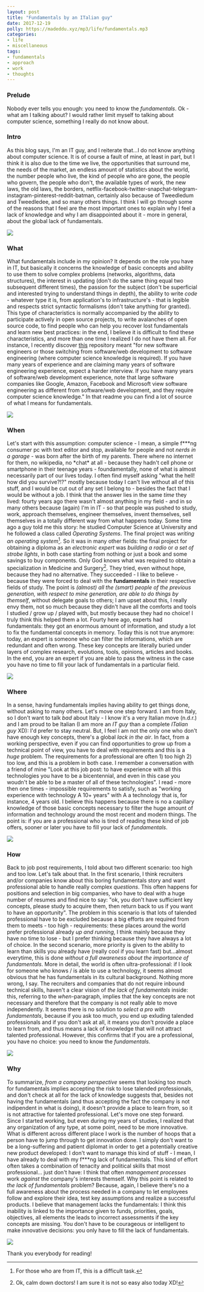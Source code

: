 ```yaml
---
layout: post
title: "Fundamentals by an ITalian guy"
date: 2017-12-19
polly: https://madeddu.xyz/mp3/life/fundamentals.mp3
categories:
- life
- miscellaneous
tags:
- fundamentals
- approach
- work
- thoughts
---
```


### Prelude
Nobody ever tells you enough: you need to know the _fundamentals_. Ok - what am I talking about? I would rather limit myself to talking about computer science, something I really do not know about.

### Intro
As this blog says, I'm an IT guy, and I reiterate that...I do not know anything about computer science. It is of course a fault of mine, at least in part, but I think it is also due to the time we live, the opportunities that surround me, the needs of the market, an endless amount of statistics about the world, the number people who live, the kind of people who are gone, the people who govern, the people who don't, the available types of work, the new laws, the old laws, the borders, netflix-facebook-twitter-snapchat-telegram-instagram-pinterest-reddit-batman, certainly also because of Tweedledum and Tweedledee, and so many others things.
I think I will go through some of the reasons that I feel are the most important ones to explain why I feel a lack of knowledge and why I am disappointed about it - more in general, about the global lack of fundamentals.

<div class="img_container"><img src="https://i.imgur.com/rw6nQtf.jpg"/></div>

### What
What fundamentals include in my opinion? It depends on the role you have in IT, but basically it concerns the knowledge of basic concepts and ability to use them to solve complex problems (networks, algorithms, data structures), the interest in updating (don't do the same thing equal two subsequent different times), the passion for the subject (don't be superficial and interested trying to understand things in depth), the ability to write _code_ - whatever type it is, from application's to infrastructure's - that is legible and respects strict syntactic formalisms (don't take anything for granted). This type of characteristics is normally accompanied by the ability to participate actively in open source projects, to write avalanches of open source code, to find people who can help you recover lost fundamentals and learn new best practices: in the end, I believe it is difficult to find these characteristics, and more than one time I realized I do not have them all.
For instance, I recently discover [this](https://github.com/jwasham/coding-interview-university/blob/master/README.md) repository meant "for new software engineers or those switching from software/web development to software engineering (where computer science knowledge is required). If you have many years of experience and are claiming many years of software engineering experience, expect a harder interview. If you have many years of software/web development experience, note that large software companies like Google, Amazon, Facebook and Microsoft view software engineering as different from software/web development, and they require computer science knowledge." In that readme you can find a lot of source of what I means for fundamentals.

<div class="img_container"><img src="https://i.imgur.com/Ckvpr2c.png"/></div>

### When
Let's start with this assumption: computer science - I mean, a simple f\*\*\*ng consumer pc with text editor and stop, available for people and not _nerds in a garage_ - was born after the birth of my parents. There where no internet for them, no wikipedia, no \*chat\* at all - because they hadn't cell phone or smartphone in their teenage years - foundamentally, none of what is almost necessarily part of our lives today. I often find myself asking "what the hell! how did you survive?!?" mostly because today I can't live without all of this stuff, and I would be cut out of any set I belong to - besides the fact that I would be without a job.
I think that the answer lies in the same _time_ they lived: fourty years ago there wasn't almost anything in my field - and in so many others because (again) I'm in IT - so that people was pushed to study, work, approach themselves, engineer themselves, invent themselves, sell themselves in a totally different way from what happens today. Some time ago a guy told me this story: he studied Computer Science at University and he followed a class called _Operating Systems_. The final project was _writing an operating system_[^os]. So it was in many other fields: the final project for obtaining a diploma as an _electronic expert_ was _building a radio_ or _a set of strobe lights_, in both case starting from nothing or just a book and some savings to buy components. Only God knows what was required to obtain a specialization in Medicine and Surgery[^med]. They tried, even without hope, because they had no alternative. They succeeded - I like to believe - because they were forced to deal with the __fundamentals__ in their respective fields of study.
The point is _(almost) all the (smart) people of the previous generation, with respect to mine generation, are able to do things by themself_, without delegate goals to others; I am upset about this, I really envy them, not so much because they didn't have all the comforts and tools I studied / grow up / played with, but mostly because they had no choice! I truly think this helped them a lot. Fourty here ago, experts had fundamentals: they got an enormous amount of information, and study a lot to fix the fundamental concepts in memory. Today this is not true anymore: today, an expert is someone who can filter the informations, which are redundant and often wrong. These key concepts are literally buried under layers of complex research, evolutions, tools, opinions, articles and books. In the end, you are an expert if you are able to pass the witness in the case you have no time to fill your lack of fundamentals in a particular field.

<div class="img_container"><img src="https://i.imgur.com/FmPVImH.jpg"/></div>

### Where
In a sense, having fundamentals implies having ability to get things done, without asking to many others. Let's move one step forward.
I am from Italy, so I don't want to talk _bad_ about Italy - I know it's a very Italian move (n.d.r.) and I am proud to be Italian (I am more an _IT guy_ than a complete _ITalian guy_ XD): I'd prefer to stay neutral. But, I feel I am not the only one who don't have enough key concepts, there's a global _lack in the air_. In fact, from a working perspective, even if you can find opportunities to grow up from a technical point of view, you have to deal with requirements and this is a _huge_ problem. The requirements for a professional are often 1) too high 2) too low, and this is a problem in both case.
I remember a conversation with a friend of mine "Look at this job post: to have experience with all this technologies you have to be a bicentennial, and even in this case you woudn't be able to be a master of all of these technologies". I read - more then one times - impossible requirements to satisfy, such as "working experience with technology A 10+ years" with A a technology that is, for instance, 4 years old. I believe this happens because there is no a capillary knowledge of those basic concepts necessary to filter the huge amount of information and technology around the most recent and modern things. The point is: if you are a professional who is tired of reading these kind of job offers, sooner or later you have to fill your lack of _fundamentals_.

<div class="img_container"><img src="https://i.imgur.com/iQOM7Nr.jpg"/></div>

### How
Back to job post requirements, I told about two different scenario: too high and too low. Let's talk about that.
In the first scenario, I think recruiters and/or companies know about this boring fundamentals story and want professional able to handle really complex _questions_. This often happens for positions and selection in big companies, who have to deal with a huge number of resumes and find nice to say: "ok, you don't have sufficient key concepts, please study to acquire them, then return back to us if you want to have an opportunity". The problem in this scenario is that lots of talended professional have to be excluded because a big efforts are required from them to meets - too high - requirements: these places around the world prefer professional already _up and running_, I think mainly because they have no time to lose - but I prefer thinking because they have always a lot of choice.
In the second scenario, more priority is given to the ability to learn than skills you already have (really cool if you learn fast) but...almost everytime, this is done _without a full awareness about the importance of fundamentals_. More in detail, the world is often ultra-professional: if I look for someone who knows / is able to use a technology, it seems almost obvious that he has fundamentals in its cultural background. Nothing more wrong, I say. The recruiters and companies that do not require inbound technical skills, haven't a clear vision of _the lack of fundamentals_ inside: this, referring to the _when_-paragraph, implies that the key concepts are not necessary and therefore that the company is not really able to move independently. It seems there is no solution to _select a pro with fundamentals_, because if you ask too much, you end up exluding talended professionals and if you don't ask at all, it means you don't provide a place to learn from, and thus means a lack of knowledge that will not attract talented professional.
However, this confirms that if you are a professional, you have no choice: you need to know the _fundamentals_.

<div class="img_container"><img src="https://i.imgur.com/JNwxTpw.jpg"/></div>

### Why
To summarize, _from a company perspective_ seems that looking too much for fundamentals implies accepting the risk to lose talended professionals, and don't check at all for the lack of knowledge suggests that, besides not having the fundamentals (and thus accepting the fact the company is not indipendent in what is doing), it doesn't provide a place to learn from, so it is not attractive for talented professional. Let's move one step forward.
Since I started working, but even during my years of studies, I realized that any organization of any type, at some point, need to be more innovative. What is different across different place I work is the number of hoops that a person have to jump through to get innovation done. I simply don't want to be a long-suffering and patient diplomat in order to get a potentially creative new product developed: I don't want to manage this kind of stuff - I mean, I have already to deal with my f\*\*\*ng lack of fundamentals. This kind of effort often takes a combination of tenacity and political skills that most professional... just don't have: I think that often _management processes_ work _against_ the company's interests themself.
Why this point is related to _the lack of fundamentals_ problem? Because, again, I believe there's no a full awareness about the process needed in a company to let employees follow and explore their idea, test key assumptions and realize a successful products. I believe that management lacks the fundamentals: I think this inability is linked to the importance given to funds, priorities, goals, objectives, all elements the leads to incorrect assessments if the key concepts are missing. You don't have to be courageous or intelligent to make innovative decisions: you only have to fill the lack of fundamentals.

<div class="img_container"><img src="https://i.imgur.com/gxGhHcs.jpg"/></div>

Thank you everybody for reading!

[^os]: For those who are from IT, this is a difficult task.
[^med]: Ok, calm down doctors! I am sure it is not so easy also today XD!